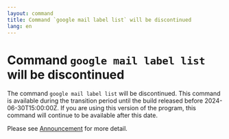 ```yaml
---
layout: command
title: Command `google mail label list` will be discontinued
lang: en
---
```


# Command `google mail label list` will be discontinued

The command `google mail label list` will be discontinued.
This command is available during the transition period until the build released before 2024-06-30T15:00:00Z. If you are using this version of the program, this command will continue to be available after this date.

Please see [Announcement](https://github.com/watermint/toolbox/discussions/835) for more detail.


